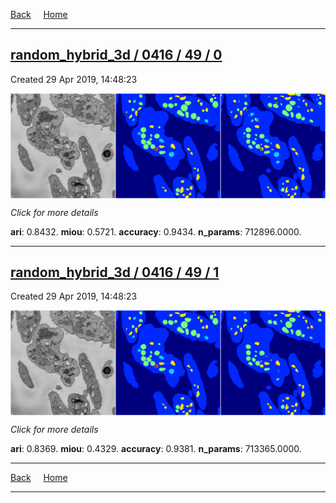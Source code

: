 
[Back](..)&nbsp;&nbsp;&nbsp;&nbsp;&nbsp;[Home](https://leapmanlab.github.io/snapshots)

---

<div class="summary"><a href="0"><h2>random_hybrid_3d / 0416 / 49 / 0</h2></a><p>Created 29 Apr 2019, 14:48:23
</p><a href="0"><img src="0/media/summary.png" align="center"></a><p>
<i>Click for more details</i>
</p></div>

**ari**: 0.8432. **miou**: 0.5721. **accuracy**: 0.9434. **n_params**: 712896.0000. 

---

<div class="summary"><a href="1"><h2>random_hybrid_3d / 0416 / 49 / 1</h2></a><p>Created 29 Apr 2019, 14:48:23
</p><a href="1"><img src="1/media/summary.png" align="center"></a><p>
<i>Click for more details</i>
</p></div>

**ari**: 0.8369. **miou**: 0.4329. **accuracy**: 0.9381. **n_params**: 713365.0000. 

---

[Back](..)&nbsp;&nbsp;&nbsp;&nbsp;&nbsp;[Home](https://leapmanlab.github.io/snapshots)

---